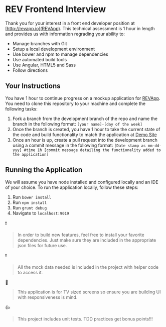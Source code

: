 # REV Frontend Interview

Thank you for your interest in a front end developer position at [http://revapp.io](REVApp).  This technical assessment is 1 hour in length and provides us with information regrading your ability to:

- Manage branches with Git
- Setup a local development environment
- Use bower and npm to manage dependencies
- Use automated build tools
- Use Angular, HTML5 and Sass
- Follow directions

## Your Instructions

You have 1 hour to continue progress on a mockup application for [REVApp](http://revapp.io).  You need to clone this repository to your machine and complete the following tasks:

1. Fork a branch from the development branch of the repo and name the branch in the following format: `[your name]-[day of the week]`
2. Once the branch is created, you have 1 hour to take the current state of the code and build functionality to match the application at [Demo Site](http://demo.revapp.io)
3. Once an hour is up, create a pull request into the development branch using a commit message in the following format: `[Date stamp as mm-dd-yyy] #time 1h [commit message detailing the functionality added to the application]`

## Running the Application

We will assume you have node installed and configured locally and an IDE of your choice.  To run the application locally, follow these steps:

1. Run `bower install`
2. Run `npm install`
3. Run `grunt debug`
4. Navigate to `localhost:9019`

:exclamation: 

>In order to build new features, feel free to install your favorite dependencies.  Just make sure they are included in the appropriate json files for future use.

:exclamation: 

>All the mock data needed is included in the project with helper code to access it.

:key: 

>This application is for TV sized screens so ensure you are building UI with responsiveness is mind.

:thumbsup: 

>This project includes unit tests.  TDD practices get bonus points!!!

